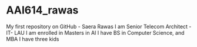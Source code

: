 # AAI614_rawas
My first repository on GitHub - Saera Rawas
I am Senior Telecom Architect - IT- LAU
I am enrolled in Masters in AI
I have BS in Computer Science, and MBA 
I have three kids
